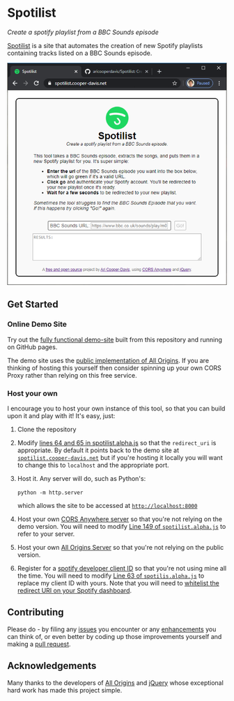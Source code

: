 # Spotilist
*Create a spotify playlist from a BBC Sounds episode*

[Spotilist](https://aricooperdavis.github.io/Spotilist) is a site that automates the creation of new Spotify playlists containing tracks listed on a BBC Sounds episode.

![Screenshot of the User Interface](resources/screenshot.png)

## Get Started
### Online Demo Site
Try out the [fully functional demo-site](https://aricooperdavis.github.io/Spotilist/) built from this repository and running on GitHub pages.

The demo site uses the [public implementation of All Origins](https://github.com/gnuns/allOrigins). If you are thinking of hosting this yourself then consider spinning up your own CORS Proxy rather than relying on this free service.

### Host your own
I encourage you to host your own instance of this tool, so that you can build upon it and play with it! It's easy, just:

1. Clone the repository
2. Modify [lines 64 and 65 in spotilist.alpha.js](https://github.com/aricooperdavis/Spotilist/blob/master/spotilist.alpha.js#L64) so that the `redirect_uri` is appropriate. By default it points back to the demo site at [`spotilist.cooper-davis.net`](spotilist.cooper-davis.net) but if you're hosting it locally you will want to change this to `localhost` and the appropriate port.
3. Host it. Any server will do, such as Python's:

    `python -m http.server`

    which allows the site to be accessed at [`http://localhost:8000`](http://localhost:8000)

4. Host your own [CORS Anywhere server](https://github.com/Rob--W/cors-anywhere/) so that you're not relying on the demo version. You will need to modify [Line 149 of `spotilist.alpha.js`](https://github.com/aricooperdavis/Spotilist/blob/master/spotilist.alpha.js#L149) to refer to your server.

4. Host your own [All Origins Server](https://github.com/gnuns/allOrigins#on-your-own-server) so that you're not relying on the public version.

5. Register for a [spotify developer client ID](https://developer.spotify.com/dashboard/applications) so that you're not using mine all the time. You will need to modify [Line 63 of `spotilis.alpha.js`](https://github.com/aricooperdavis/Spotilist/blob/master/bbcspotilist.alpha.js#L63) to replace my client ID with yours. Note that you will need to [whitelist the redirect URI on your Spotify dashboard](https://developer.spotify.com/documentation/general/guides/app-settings/).

## Contributing
Please do - by filing any [issues](https://github.com/aricooperdavis/Spotilist/issues) you encounter or any [enhancements](https://github.com/aricooperdavis/Spotilist/labels/enhancement) you can think of, or even better by coding up those improvements yourself and making a [pull request](https://github.com/aricooperdavis/Spotilist/pulls).

## Acknowledgements
Many thanks to the developers of [All Origins](https://github.com/gnuns/allOrigins) and [jQuery](https://github.com/jquery/jquery) whose exceptional hard work has made this project simple.
